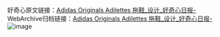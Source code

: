 好奇心原文链接：[Adidas Originals Adilettes 拖鞋_设计_好奇心日报-](https://www.qdaily.com/articles/9318.html)
WebArchive归档链接：[Adidas Originals Adilettes 拖鞋_设计_好奇心日报-](http://web.archive.org/web/20190623154040/https://www.qdaily.com/articles/9318.html)
![image](http://ww3.sinaimg.cn/large/007d5XDpgy1g3vf1rztjaj30u02rln36)
